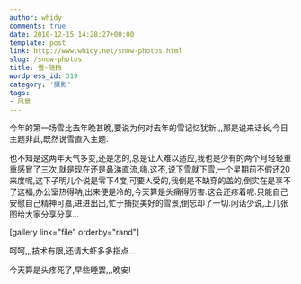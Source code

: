 ```yaml
---
author: whidy
comments: true
date: 2010-12-15 14:28:27+00:00
template: post
link: http://www.whidy.net/snow-photos.html
slug: /snow-photos
title: 雪-随拍
wordpress_id: 319
category: '摄影'
tags:
- 风景
---
```


今年的第一场雪比去年晚甚晚,要说为何对去年的雪记忆犹新,,,那是说来话长,今日主题非此,既然说雪直入主题.

也不知是这两年天气多变,还是怎的,总是让人难以适应,我也是少有的两个月轻轻重重感冒了三次,就是现在还是鼻涕直流,嗨.这不,说下雪就下雪,一个星期前不假还20来度呢,这下子明儿个说是零下4度,可要人受的,我倒是不缺穿的盖的,倒实在是享不了这福,办公室热得呐,出来便是冷的,今天算是头痛得厉害.这会还疼着呢.只能自己安慰自己精神可嘉,进进出出,忙于捕捉美好的雪景,倒忘却了一切.闲话少说,上几张图给大家分享分享...

[gallery link="file" orderby="rand"]

呵呵,,,技术有限,还请大虾多多指点...

今天算是头疼死了,早些睡罢,,,晚安!

